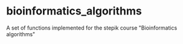 # bioinformatics_algorithms
A set of functions implemented for the stepik course "Bioinformatics algorithms"

